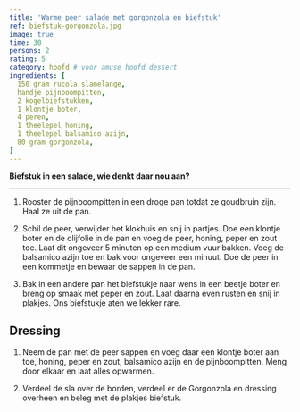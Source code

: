 ```yaml
---
title: 'Warme peer salade met gorgonzola en biefstuk'
ref: biefstuk-gorgonzola.jpg
image: true
time: 30
persons: 2
rating: 5
category: hoofd # voor amuse hoofd dessert
ingredients: [
  150 gram rucola slamelange,
  handje pijnboompitten,
  2 kogelbiefstukken,
  1 klontje boter,
  4 peren,
  1 theelepel honing,
  1 theelepel balsamico azijn,
  80 gram gorgonzola,
]
---
```

<!-- <div class="gallery gallery-3">
  <figure class="gallery-item">
  <img srcset="{{ site.baseurl }}{{ site.assets }}{{ site.images }}posts/vanilla-crescents-2-large.jpeg 2000w, {{ site.baseurl }}{{ site.assets }}{{ site.images }}posts/vanilla-crescents-2.jpeg 1000w, {{ site.baseurl }}{{ site.assets }}{{ site.images }}posts/vanilla-crescents-2-small.jpeg 500w" sizes="(min-width: 769px): 25vw, calc(100vw - 4rem)" src="{{ site.baseurl }}{{ site.assets }}{{ site.images }}posts/vanilla-crescents-2.jpeg" alt="If the dough is too sticky to roll it out you can do that it a lightly floured surface.">
  <figcaption>If the dough is too sticky to roll it out you can do that it a lightly floured surface.</figcaption>
</figure>
  <figure class="gallery-item">
  <img srcset="{{ site.baseurl }}{{ site.assets }}{{ site.images }}posts/vanilla-crescents-3-large.jpeg 2000w, {{ site.baseurl }}{{ site.assets }}{{ site.images }}posts/vanilla-crescents-3.jpeg 1000w, {{ site.baseurl }}{{ site.assets }}{{ site.images }}posts/vanilla-crescents-3-small.jpeg 500w" sizes="(min-width: 769px): 25vw, calc(100vw - 4rem)" src="{{ site.baseurl }}{{ site.assets }}{{ site.images }}posts/vanilla-crescents-3.jpeg">
</figure>
  <figure class="gallery-item">
  <img srcset="{{ site.baseurl }}{{ site.assets }}{{ site.images }}posts/vanilla-crescents-4-large.jpeg 2000w, {{ site.baseurl }}{{ site.assets }}{{ site.images }}posts/vanilla-crescents-4.jpeg 1000w, {{ site.baseurl }}{{ site.assets }}{{ site.images }}posts/vanilla-crescents-4-small.jpeg 500w" sizes="(min-width: 769px): 25vw, calc(100vw - 4rem)" src="{{ site.baseurl }}{{ site.assets }}{{ site.images }}posts/vanilla-crescents-4.jpeg">
</figure>
</div> -->
<!-- <figure>
  <img srcset="{{ site.baseurl }}{{ site.assets }}{{ site.images }}posts/vanilla-crescents-1-large.jpeg 2000w, {{ site.baseurl }}{{ site.assets }}{{ site.images }}posts/vanilla-crescents-1.jpeg 1000w, {{ site.baseurl }}{{ site.assets }}{{ site.images }}posts/vanilla-crescents-1-small.jpeg 500w" sizes="(min-width: 769px): 25vw, calc(100vw - 4rem)" src="{{ site.baseurl }}{{ site.assets }}{{ site.images }}posts/vanilla-crescents-1.jpeg" alt="You can substitute almond flour for the ground walnuts.">
  <figcaption>You can substitute almond flour for the ground walnuts.</figcaption>
</figure> -->

**Biefstuk in een salade, wie denkt daar nou aan?**

---

1. Rooster de pijnboompitten in een droge pan totdat ze goudbruin zijn. Haal ze uit de pan.

2. Schil de peer, verwijder het klokhuis en snij in partjes. Doe een klontje boter en de olijfolie in de pan en voeg de peer, honing, peper en zout toe. Laat dit ongeveer 5 minuten op een medium vuur bakken. Voeg de balsamico azijn toe en bak voor ongeveer een minuut. Doe de peer in een kommetje en bewaar de sappen in de pan.

3. Bak in een andere pan het biefstukje naar wens in een beetje boter en breng op smaak met peper en zout. Laat daarna even rusten en snij in plakjes. Ons biefstukje aten we lekker rare.

## Dressing

1. Neem de pan met de peer sappen en voeg daar een klontje boter aan toe, honing, peper en zout, balsamico azijn en de pijnboompitten. Meng door elkaar en laat alles opwarmen.

2. Verdeel de sla over de borden, verdeel er de Gorgonzola en dressing overheen en beleg met de plakjes biefstuk.
